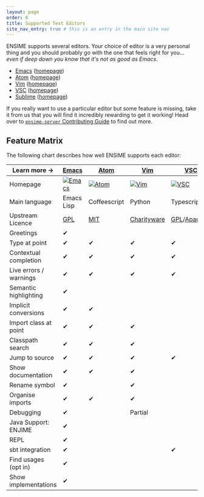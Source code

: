 ```yaml
---
layout: page
order: 6
title: Supported Text Editors
site_nav_entry: true # this is an entry in the main site nav
---
```


ENSIME supports several editors. Your choice of editor is a very personal thing and you should probably go with the one that feels right for you... *even if deep down you know that it's not as good as Emacs*.

- [Emacs](emacs) ([homepage][emacs])
- [Atom](atom) ([homepage][atom])
- [Vim](vim) ([homepage][vim])
- [VSC](vscode) ([homepage][vsc])
- [Sublime](sublime) ([homepage][subl])

If you really want to use a particular editor but some feature is missing, take it from us that you will find it incredibly rewarding to get it working! Head over to [`ensime-server` Contributing Guide](/server/contributing) to find out more.

## Feature Matrix

The following chart describes how well ENSIME supports each editor:

[emacs]: http://www.gnu.org/software/emacs/
[emacsI]: /talks/scalasphere16/images/emacs.svg
[atom]: https://atom.io/
[atomI]: /talks/scalasphere16/images/atom-logo.svg
[vim]: http://www.vim.org/
[vimI]: /talks/scalasphere16/images/vim-logo.svg
[vsc]: https://code.visualstudio.com/
[vscI]: https://upload.wikimedia.org/wikipedia/commons/f/f3/Visual_Studio_Code_0.10.1_icon.png
[subl]: https://www.sublimetext.com/
[sublI]: /talks/scalasphere16/images/sublime-logo.svg
[GPL]: http://www.gnu.org/licenses/gpl.en.html
[MIT]: https://opensource.org/licenses/MIT
[Charityware]: http://vimdoc.sourceforge.net/htmldoc/uganda.html#license
[MIT]: https://opensource.org/licenses/MIT
[Find usages]: https://github.com/ensime/ensime-server/issues/425
[Show implementations]: https://github.com/ensime/ensime-server/issues/1131
[Advanced type search]: https://github.com/ensime/ensime-server/issues/472
[Passive suggestions]: https://github.com/ensime/ensime-server/issues/848
[Whitebox macros]: https://github.com/fommil/imaginary-friend
[Apache2]: https://www.apache.org/licenses/LICENSE-2.0

| Learn more →           | [Emacs](emacs)            | [Atom](atom)           | [Vim](vim)          | [VSC](vscode)       | [Sublime](sublime)        |
| ---------------------- | ------------------------- | ---------------------- | ------------------- | ------------------- | ------------------------- |
| Homepage               | [![Emacs][emacsI]][emacs] | [![Atom][atomI]][atom] | [![Vim][vimI]][vim] | [![VSC][vscI]][vsc] | [![Sublime][sublI]][subl] |
| Main language          | Emacs Lisp                | Coffeescript           | Python              | Typescript          | Python                    |
| Upstream Licence       | [GPL]                     | [MIT]                  | [Charityware]       | [GPL]/[Apache2]     | Proprietary               |
| Greetings              | ✔                         |                        |                     |                     |                           |
| Type at point          | ✔                         | ✔                      | ✔                   | ✔                   | ✔                         |
| Contextual completion  | ✔                         | ✔                      | ✔                   | ✔                   | ✔                         |
| Live errors / warnings | ✔                         | ✔                      | ✔                   | ✔                   | ✔                         |
| Semantic highlighting  | ✔                         |                        |                     |                     |                           |
| Implicit conversions   | ✔                         | ✔                      |                     |                     |                           |
| Import class at point  | ✔                         | ✔                      | ✔                   |                     | ✔                         |
| Classpath search       | ✔                         | ✔                      | ✔                   |                     | ✔                         |
| Jump to source         | ✔                         | ✔                      | ✔                   | ✔                   | ✔                         |
| Show documentation     | ✔                         | ✔                      | ✔                   |                     | ✔                         |
| Rename symbol          | ✔                         |                        | ✔                   |                     | ✔                         |
| Organise imports       | ✔                         | ✔                      | ✔                   |                     | ✔                         |
| Debugging              | ✔                         |                        | Partial             |                     |                           |
| Java Support: ENJIME   | ✔                         |                        |                     |                     |                           |
| REPL                   | ✔                         |                        |                     |                     |                           |
| sbt integration        | ✔                         |                        |                     | ✔                   |                           |
| Find usages (opt in)   | ✔                         |                        |                     |                     | ✔              |
| Show implementations   | ✔                         |                        |                     |                     | ✔              |
